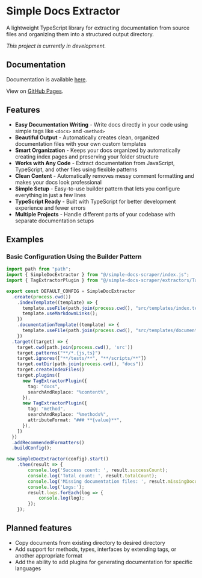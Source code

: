 # Simple Docs Extractor

A lightweight TypeScript library for extracting documentation from source files and organizing them into a structured output directory.

*This project is currently in development.*

## Documentation

Documentation is available [here](docs/index.md).

View on [GitHub Pages](https://ben-shepherd.github.io/simple-docs-extractor/).

## Features

- **Easy Documentation Writing** - Write docs directly in your code using simple tags like `<docs>` and `<method>`
- **Beautiful Output** - Automatically creates clean, organized documentation files with your own custom templates
- **Smart Organization** - Keeps your docs organized by automatically creating index pages and preserving your folder structure
- **Works with Any Code** - Extract documentation from JavaScript, TypeScript, and other files using flexible patterns
- **Clean Content** - Automatically removes messy comment formatting and makes your docs look professional
- **Simple Setup** - Easy-to-use builder pattern that lets you configure everything in just a few lines
- **TypeScript Ready** - Built with TypeScript for better development experience and fewer errors
- **Multiple Projects** - Handle different parts of your codebase with separate documentation setups

## Examples

### Basic Configuration Using the Builder Pattern

```typescript
import path from "path";
import { SimpleDocExtractor } from "@/simple-docs-scraper/index.js";
import { TagExtractorPlugin } from "@/simple-docs-scraper/extractors/TagExtractorPlugin.js";

export const DEFAULT_CONFIG = SimpleDocExtractor
  .create(process.cwd())
    .indexTemplate((template) => {
      template.useFile(path.join(process.cwd(), "src/templates/index.template.md"));
      template.useMarkdownLinks();
    })
    .documentationTemplate((template) => {
      template.useFile(path.join(process.cwd(), "src/templates/documentation.template.md"));
    })
  .target((target) => {
    target.cwd(path.join(process.cwd(), 'src'))
    target.patterns("**/*.{js,ts}")
    target.ignores(["**/tests/**", "**/scripts/**"])
    target.outDir(path.join(process.cwd(), "docs"))
    target.createIndexFiles()
    target.plugins([
      new TagExtractorPlugin({
        tag: "docs",
        searchAndReplace: "%content%",
      }),
      new TagExtractorPlugin({
        tag: "method",
        searchAndReplace: "%methods%",
        attributeFormat: "### **{value}**",
      }),
    ])
  })
  .addRecommendedFormatters()
  .buildConfig();

new SimpleDocExtractor(config).start()
    .then(result => {
        console.log('Success count: ', result.successCount);
        console.log('Total count: ', result.totalCount);
        console.log('Missing documentation files: ', result.missingDocumentationFiles);
        console.log('Logs:');
        result.logs.forEach(log => {
            console.log(log);
        });
    });
```

## Planned features

- Copy documents from existing directory to desired directory
- Add support for methods, types, interfaces by extending tags, or another appropriate format
- Add the ability to add plugins for generating documentation for specific languages
